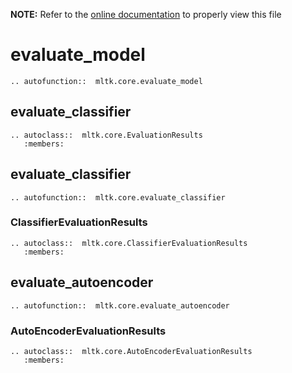 __NOTE:__ Refer to the [online documentation](https://siliconlabs.github.io/mltk) to properly view this file
# evaluate_model

```{eval-rst}
.. autofunction::  mltk.core.evaluate_model
```

## evaluate_classifier

```{eval-rst}
.. autoclass::  mltk.core.EvaluationResults
   :members:
```

## evaluate_classifier

```{eval-rst}
.. autofunction::  mltk.core.evaluate_classifier
```

### ClassifierEvaluationResults

```{eval-rst}
.. autoclass::  mltk.core.ClassifierEvaluationResults
   :members:
```


## evaluate_autoencoder

```{eval-rst}
.. autofunction::  mltk.core.evaluate_autoencoder
```

### AutoEncoderEvaluationResults

```{eval-rst}
.. autoclass::  mltk.core.AutoEncoderEvaluationResults
   :members:
```

